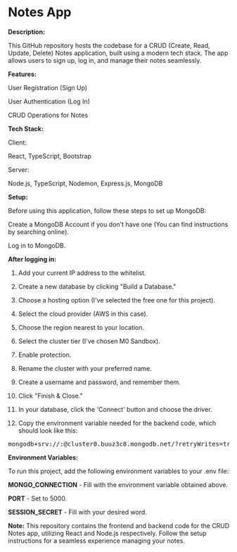# Notes App
**Description:**

This GitHub repository hosts the codebase for a CRUD (Create, Read, Update, Delete) Notes application, built using a modern tech stack. The app allows users to sign up, log in, and manage their notes seamlessly.

**Features:**

User Registration (Sign Up)

User Authentication (Log In)

CRUD Operations for Notes


**Tech Stack:**

Client:

React, 
TypeScript,
Bootstrap

Server:

Node.js,
TypeScript,
Nodemon,
Express.js,
MongoDB



**Setup:**

Before using this application, follow these steps to set up MongoDB:


Create a MongoDB Account if you don't have one (You can find instructions by searching online).

Log in to MongoDB.


**After logging in:**

1. Add your current IP address to the whitelist.
   
2. Create a new database by clicking "Build a Database."
   
3. Choose a hosting option (I've selected the free one for this project).
   
4. Select the cloud provider (AWS in this case).
   
5. Choose the region nearest to your location.
   
6. Select the cluster tier (I've chosen M0 Sandbox).
   
7. Enable protection.
   
8. Rename the cluster with your preferred name.
   
9. Create a username and password, and remember them.
    
10. Click "Finish & Close."

11. In your database, click the 'Connect' button and choose the driver.
    
12. Copy the environment variable needed for the backend code, which should look like this:

<pre>
mongodb+srv://<username>:<password>@cluster0.buuz3c8.mongodb.net/?retryWrites=true&w=majority
</pre>

**Environment Variables:**

To run this project, add the following environment variables to your .env file:

**MONGO_CONNECTION** - Fill with the environment variable obtained above.

**PORT** - Set to 5000.

**SESSION_SECRET** - Fill with your desired word.

**Note:** This repository contains the frontend and backend code for the CRUD Notes app, utilizing React and Node.js respectively. Follow the setup instructions for a seamless experience managing your notes.




